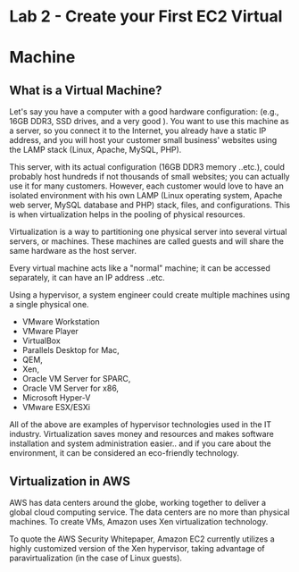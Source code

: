 # Lab 2 - Create your First EC2 Virtual

# Machine

## What is a Virtual Machine?

Let's say you have a computer with a good hardware configuration: (e.g., 16GB DDR3, SSD drives,
and a very good ). You want to use this machine as a server, so you connect it to the Internet, you
already have a static IP address, and you will host your customer small business' websites using
the LAMP stack (Linux, Apache, MySQL, PHP).

This server, with its actual configuration (16GB DDR3 memory ..etc.), could probably host
hundreds if not thousands of small websites; you can actually use it for many customers.
However, each customer would love to have an isolated environment with his own LAMP (Linux operating system, 
Apache web server, MySQL database and PHP) stack, files, and configurations. 
This is when virtualization helps in the pooling of physical resources.

Virtualization is a way to partitioning one physical server into several virtual servers, or machines.
These machines are called guests and will share the same hardware as the host server.

Every virtual machine acts like a "normal" machine; it can be accessed separately, it can have an
IP address ..etc.

Using a hypervisor, a system engineer could create multiple machines using a single physical one.


- VMware Workstation
- VMware Player
- VirtualBox
- Parallels Desktop for Mac, 
- QEM, 
- Xen, 
- Oracle VM Server for SPARC, 
- Oracle VM Server for x86,
- Microsoft Hyper-V
- VMware ESX/ESXi

All of the above are examples of hypervisor technologies used in the IT industry. Virtualization
saves money and resources and makes software installation and system administration easier..
and if you care about the environment, it can be considered an eco-friendly technology.

## Virtualization in AWS

AWS has data centers around the globe, working together to deliver a global cloud computing
service. The data centers are no more than physical machines. To create VMs, Amazon uses Xen
virtualization technology.

To quote the AWS Security Whitepaper, Amazon EC2 currently utilizes a highly customized version
of the Xen hypervisor, taking advantage of paravirtualization (in the case of Linux guests).

